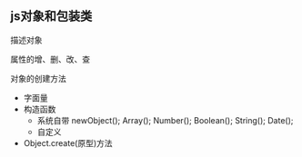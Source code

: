 ## js对象和包装类

描述对象

属性的增、删、改、查

对象的创建方法

- 字面量
- 构造函数
  - 系统自带 newObject(); Array(); Number(); Boolean(); String(); Date();
  - 自定义
- Object.create(原型)方法


